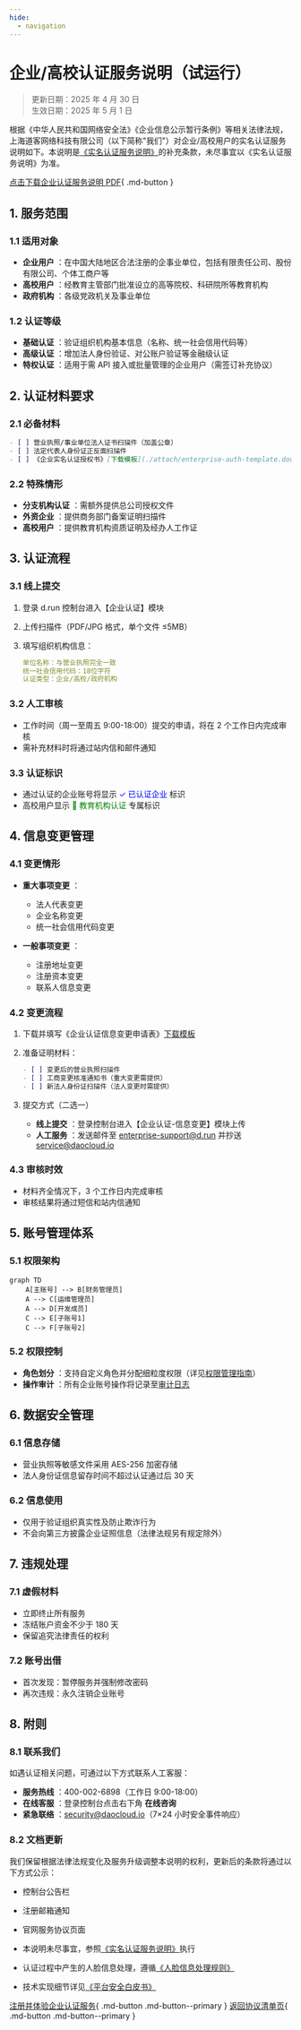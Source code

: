 ```yaml
---
hide:
  - navigation
---
```


# 企业/高校认证服务说明（试运行）

> 更新日期：2025 年 4 月 30 日  
> 生效日期：2025 年 5 月 1 日

根据《中华人民共和国网络安全法》《企业信息公示暂行条例》等相关法律法规，上海道客网络科技有限公司（以下简称"我们"）对企业/高校用户的实名认证服务说明如下。本说明是[《实名认证服务说明》](./name.md)的补充条款，未尽事宜以《实名认证服务说明》为准。

[点击下载企业认证服务说明 PDF](./attach/enterprise-certification.pdf){ .md-button }

## 1. 服务范围

### 1.1 适用对象

- **企业用户** ：在中国大陆地区合法注册的企事业单位，包括有限责任公司、股份有限公司、个体工商户等
- **高校用户** ：经教育主管部门批准设立的高等院校、科研院所等教育机构
- **政府机构** ：各级党政机关及事业单位

### 1.2 认证等级

- **基础认证** ：验证组织机构基本信息（名称、统一社会信用代码等）
- **高级认证** ：增加法人身份验证、对公账户验证等金融级认证
- **特权认证** ：适用于需 API 接入或批量管理的企业用户（需签订补充协议）

## 2. 认证材料要求

### 2.1 必备材料

```markdown
- [ ] 营业执照/事业单位法人证书扫描件（加盖公章）
- [ ] 法定代表人身份证正反面扫描件
- [ ] 《企业实名认证授权书》[下载模板](./attach/enterprise-auth-template.docx)
```

### 2.2 特殊情形

- **分支机构认证** ：需额外提供总公司授权文件
- **外资企业** ：提供商务部门备案证明扫描件
- **高校用户** ：提供教育机构资质证明及经办人工作证

## 3. 认证流程

### 3.1 线上提交

1. 登录 d.run 控制台进入【企业认证】模块
2. 上传扫描件（PDF/JPG 格式，单个文件 ≤5MB）
3. 填写组织机构信息：

    ```yaml
    单位名称：与营业执照完全一致
    统一社会信用代码：18位字符
    认证类型：企业/高校/政府机构
    ```

### 3.2 人工审核

- 工作时间（周一至周五 9:00-18:00）提交的申请，将在 2 个工作日内完成审核
- 需补充材料时将通过站内信和邮件通知

### 3.3 认证标识

- 通过认证的企业账号将显示 <span style="color:blue;">✓ 已认证企业</span> 标识
- 高校用户显示 <span style="color:green;">🏫 教育机构认证</span> 专属标识

## 4. 信息变更管理

### 4.1 变更情形

- **重大事项变更** ：
  
    - 法人代表变更
    - 企业名称变更
    - 统一社会信用代码变更

- **一般事项变更** ：
  
    - 注册地址变更
    - 注册资本变更
    - 联系人信息变更

### 4.2 变更流程

1. 下载并填写《企业认证信息变更申请表》[下载模板](./attach/enterprise-change-form.docx)
2. 准备证明材料：

    ```markdown
    - [ ] 变更后的营业执照扫描件
    - [ ] 工商变更核准通知书（重大变更需提供）
    - [ ] 新法人身份证扫描件（法人变更时需提供）
    ```

3. 提交方式（二选一）
   
    - **线上提交** ：登录控制台进入【企业认证-信息变更】模块上传
    - **人工服务** ：发送邮件至 enterprise-support@d.run 并抄送 service@daocloud.io

### 4.3 审核时效

- 材料齐全情况下，3 个工作日内完成审核
- 审核结果将通过短信和站内信通知

## 5. 账号管理体系

### 5.1 权限架构

```mermaid
graph TD
    A[主账号] --> B[财务管理员]
    A --> C[运维管理员]
    A --> D[开发成员]
    C --> E[子账号1]
    C --> F[子账号2]
```

### 5.2 权限控制

- **角色划分** ：支持自定义角色并分配细粒度权限（详见[权限管理指南](../security.md#_4)）
- **操作审计** ：所有企业账号操作将记录至[审计日志](../security.md#_7)

## 6. 数据安全管理

### 6.1 信息存储

- 营业执照等敏感文件采用 AES-256 加密存储
- 法人身份证信息留存时间不超过认证通过后 30 天

### 6.2 信息使用

- 仅用于验证组织真实性及防止欺诈行为
- 不会向第三方披露企业证照信息（法律法规另有规定除外）

## 7. 违规处理

### 7.1 虚假材料

- 立即终止所有服务
- 冻结账户资金不少于 180 天
- 保留追究法律责任的权利

### 7.2 账号出借

- 首次发现：暂停服务并强制修改密码
- 再次违规：永久注销企业账号

## 8. 附则

### 8.1 联系我们

如遇认证相关问题，可通过以下方式联系人工客服：

- **服务热线** ：400-002-6898（工作日 9:00-18:00）
- **在线客服** ：登录控制台点击右下角 **在线咨询**
- **紧急联络** ：security@daocloud.io（7×24 小时安全事件响应）

### 8.2 文档更新

我们保留根据法律法规变化及服务升级调整本说明的权利，更新后的条款将通过以下方式公示：

- 控制台公告栏
- 注册邮箱通知
- 官网服务协议页面

- 本说明未尽事宜，参照[《实名认证服务说明》](./name.md)执行
- 认证过程中产生的人脸信息处理，遵循[《人脸信息处理规则》](./face-id.md)
- 技术实现细节详见[《平台安全白皮书》](../security.md)

[注册并体验企业认证服务](https://console.d.run/enterprise-auth){ .md-button .md-button--primary }
[返回协议清单页](./index.md){ .md-button .md-button--primary }
